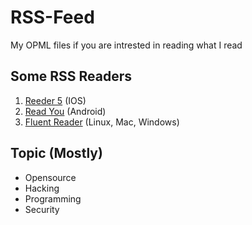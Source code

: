 # RSS-Feed
My OPML files if you are intrested in reading what I read

## Some RSS Readers
1. [Reeder 5](https://www.reederapp.com/) (IOS)
2. [Read You](https://f-droid.org/en/packages/me.ash.reader/) (Android)
3. [Fluent Reader](https://hyliu.me/fluent-reader/) (Linux, Mac, Windows)

## Topic (Mostly)
- Opensource
- Hacking
- Programming
- Security
